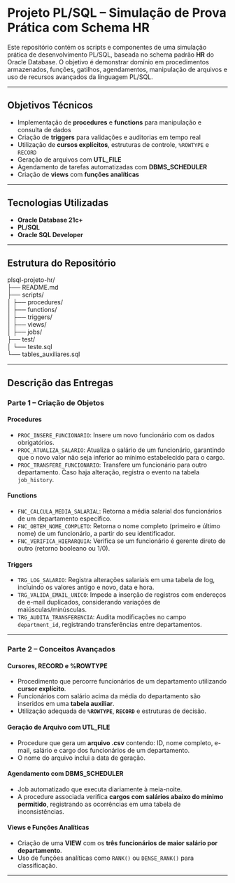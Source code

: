 # Projeto PL/SQL – Simulação de Prova Prática com Schema HR

Este repositório contém os scripts e componentes de uma simulação prática de desenvolvimento PL/SQL, baseada no schema padrão **HR** do Oracle Database. O objetivo é demonstrar domínio em procedimentos armazenados, funções, gatilhos, agendamentos, manipulação de arquivos e uso de recursos avançados da linguagem PL/SQL.

---

## Objetivos Técnicos

- Implementação de **procedures** e **functions** para manipulação e consulta de dados
- Criação de **triggers** para validações e auditorias em tempo real
- Utilização de **cursos explícitos**, estruturas de controle, `%ROWTYPE` e `RECORD`
- Geração de arquivos com **UTL_FILE**
- Agendamento de tarefas automatizadas com **DBMS_SCHEDULER**
- Criação de **views** com **funções analíticas**

---

## Tecnologias Utilizadas

- **Oracle Database 21c+**
- **PL/SQL**
- **Oracle SQL Developer**

---

## Estrutura do Repositório

plsql-projeto-hr/ \
├── README.md \
├── scripts/ \
│ ├── procedures/ \
│ ├── functions/ \
│ ├── triggers/ \
│ ├── views/ \
│ ├── jobs/ \
├── test/ \
│ └── teste.sql \
└── tables_auxiliares.sql


---

## Descrição das Entregas

### Parte 1 – Criação de Objetos

#### Procedures

- `PROC_INSERE_FUNCIONARIO`: Insere um novo funcionário com os dados obrigatórios.
- `PROC_ATUALIZA_SALARIO`: Atualiza o salário de um funcionário, garantindo que o novo valor não seja inferior ao mínimo estabelecido para o cargo.
- `PROC_TRANSFERE_FUNCIONARIO`: Transfere um funcionário para outro departamento. Caso haja alteração, registra o evento na tabela `job_history`.

#### Functions

- `FNC_CALCULA_MEDIA_SALARIAL`: Retorna a média salarial dos funcionários de um departamento específico.
- `FNC_OBTEM_NOME_COMPLETO`: Retorna o nome completo (primeiro e último nome) de um funcionário, a partir do seu identificador.
- `FNC_VERIFICA_HIERARQUIA`: Verifica se um funcionário é gerente direto de outro (retorno booleano ou 1/0).

#### Triggers

- `TRG_LOG_SALARIO`: Registra alterações salariais em uma tabela de log, incluindo os valores antigo e novo, data e hora.
- `TRG_VALIDA_EMAIL_UNICO`: Impede a inserção de registros com endereços de e-mail duplicados, considerando variações de maiúsculas/minúsculas.
- `TRG_AUDITA_TRANSFERENCIA`: Audita modificações no campo `department_id`, registrando transferências entre departamentos.

---

### Parte 2 – Conceitos Avançados

#### Cursores, RECORD e %ROWTYPE

- Procedimento que percorre funcionários de um departamento utilizando **cursor explícito**.
- Funcionários com salário acima da média do departamento são inseridos em uma **tabela auxiliar**.
- Utilização adequada de **`%ROWTYPE`**, **`RECORD`** e estruturas de decisão.

#### Geração de Arquivo com UTL_FILE

- Procedure que gera um **arquivo .csv** contendo: ID, nome completo, e-mail, salário e cargo dos funcionários de um departamento.
- O nome do arquivo inclui a data de geração.

#### Agendamento com DBMS_SCHEDULER

- Job automatizado que executa diariamente à meia-noite.
- A procedure associada verifica **cargos com salários abaixo do mínimo permitido**, registrando as ocorrências em uma tabela de inconsistências.

#### Views e Funções Analíticas

- Criação de uma **VIEW** com os **três funcionários de maior salário por departamento**.
- Uso de funções analíticas como `RANK()` ou `DENSE_RANK()` para classificação.

---




